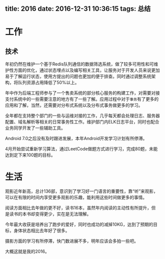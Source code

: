 title: 2016
date: 2016-12-31 10:36:15
tags: 总结
---

# 工作

## 技术

年初仍然在维护一个基于Redis队列通信的数据筛选系统，做了较多可用性和可维护性方面的优化，通过状态埋点以及编写相关工具，让服务对于开发人员来说更加易于了解运行状态，使用方提出的问题也更加的便于排查。同时通过调整系统架构，将队列资源占用降低了50%以上。

年中作为后端工程师参与了一个售卖系统的部分核心服务的构建工作，对需要对接支付系统中的一些需要注意的地方有了一些了解。应用过程中对于`事务`有了更多的应用和了解，当然，还需要对分布式系统以及分布式事务做更多的学习。

全年都在支持整个部门的一些与运维对接的工作，几乎每天都会处理日志、服务器配置、域名解析等相关的日常事务性工作。维护部门内ELK日志平台，同时也配合业务同学开发了一些辅助工具。

Android 7.0之后没有及时跟进发展，本年Android开发学习计划有所停滞。

4月开始尝试重新学习算法，通过LeetCode做题方式进行学习，完成80题，未能达到定下来100题的目标。

# 生活

观影近年新高，总计136部，意识到了学习好一门语言的重要性，靠“听”来观影，可以在有限的时间内享受更多观影的乐趣，能利用这些时间做更多的事情。

阅读方面相比去年做的更不好，读书16本，虽然年内阅读的主动性有所提升，但是读书的本书却变得更少，实在是无法理解。

今年最大收获是培养出了跑步的爱好，同时也成功的减掉10KG，达到了预期的目标，身体状态相比去年好了很多。

摄影方面的学习有所停滞，快门数进展不多，明年应该会多拍一些吧。

大概这就是我的2016。


